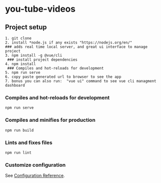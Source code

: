 # you-tube-videos

## Project setup
```
1. git clone
2. install *node.js if any exists "https://nodejs.org/en/"
### adds real time local server, and great ui interface to manage project
3. npm install -g @vue/cli
 ### install project dependencies
4. npm install
 ### Compiles and hot-reloads for development
5. npm run serve
6. copy paste generated url to browser to see the app
7. bonus you can also run:  "vue ui" command to see vue cli managment dashboard
 ```

### Compiles and hot-reloads for development
```
npm run serve
```

### Compiles and minifies for production
```
npm run build
```
### Lints and fixes files
```
npm run lint
```

### Customize configuration
See [Configuration Reference](https://cli.vuejs.org/config/).
